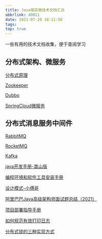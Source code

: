 ```yaml
---
title: Java端实用技术文档汇总
abbrlink: 49011
date: 2021-07-20 18:11:58
tags: 
top: true
---
```


一些有用的技术文档收集，便于查阅学习

<!--more-->

## 分布式架构、微服务

[分布式原理](http://lzcoder.cn/book/%E5%88%86%E5%B8%83%E5%BC%8F%E5%8E%9F%E7%90%86.pdf)

[Zookeeper](http://lzcoder.cn/book/Zookeeper%E8%AE%B2%E4%B9%89.pdf)

[Dubbo](http://lzcoder.cn/book/Dubbo%E8%AE%B2%E4%B9%89.pdf)

[SpringCloud微服务](http://lzcoder.cn/book/Spring_Cloud_%E5%BE%AE%E6%9C%8D%E5%8A%A1%E8%AF%BE%E7%A8%8B%E7%AC%94%E8%AE%B0.pdf)



## 分布式消息服务中间件

[RabbitMQ](http://lzcoder.cn/book/RabbitMQ.pdf)

[RocketMQ](http://lzcoder.cn/book/RocketMQ.pdf)

[Kafka](http://lzcoder.cn/book/Kafka.pdf)



[java开发手册-嵩山版](http://lzcoder.cn/book/java_dev_book.pdf)

[编程环境和软件工具安装手册](http://lzcoder.cn/book%2Fsoftware_install_guide.pdf)

[设计模式-小傅哥](http://lzcoder.cn/book%2Fsjms.pdf)

[阿里巴巴Java高级架构师面试题总结（2021）](http://lzcoder.cn/book/alifacebook.pdf)

[项目部署指导手册](http://lzcoder.cn/book/project_install.pdf)

[如何规范有效打印日志](http://lzcoder.cn/book/%E5%A6%82%E4%BD%95%E8%A7%84%E8%8C%83%E6%9C%89%E6%95%88%E6%89%93%E5%8D%B0%E6%97%A5%E5%BF%97.pdf)

[分布式锁的三种实现方式](http://lzcoder.cn/book/%E5%88%86%E5%B8%83%E5%BC%8F%E9%94%81%E7%9A%84%E4%B8%89%E7%A7%8D%E5%AE%9E%E7%8E%B0%E6%96%B9%E5%BC%8F.pdf)
